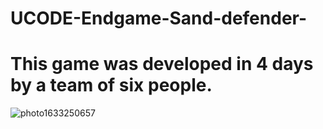 ﻿# UCODE-Endgame-Sand-defender-

<h1>This game was developed in 4 days by a team of six people.</h1>

![photo1633250657](https://user-images.githubusercontent.com/92023832/137321319-c6aec6a6-ee34-4fad-83f8-7ec2f9e15f54.jpeg)
